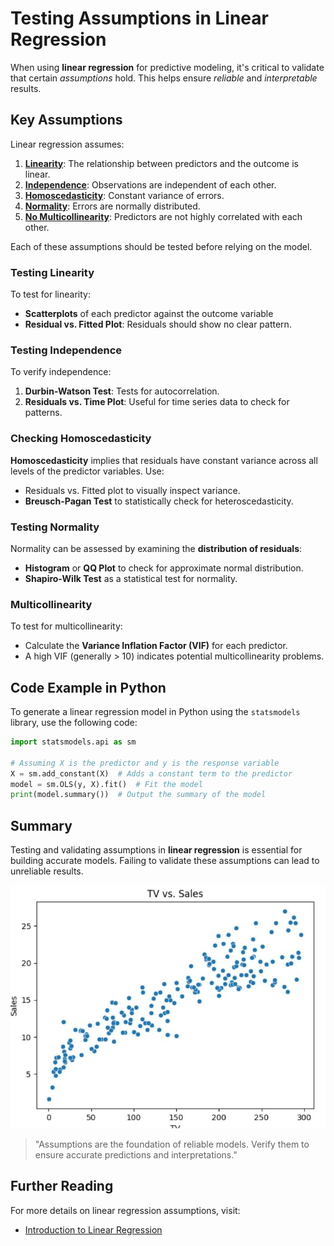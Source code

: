 # Testing Assumptions in Linear Regression 

When using **linear regression** for predictive modeling, it's critical to validate that certain *assumptions* hold. This helps ensure *reliable* and *interpretable* results.

## Key Assumptions

Linear regression assumes:
1. [**Linearity**](#linearity): The relationship between predictors and the outcome is linear.
2. [**Independence**](#independence): Observations are independent of each other.
3. [**Homoscedasticity**](#homoscedasticity): Constant variance of errors.
4. [**Normality**](#normality): Errors are normally distributed.
5. [**No Multicollinearity**](#multicollinearity): Predictors are not highly correlated with each other.

Each of these assumptions should be tested before relying on the model.

<a name="linearity"></a>
### Testing Linearity

To test for linearity:
- **Scatterplots** of each predictor against the outcome variable
- **Residual vs. Fitted Plot**: Residuals should show no clear pattern.

<a name="independence"></a>
### Testing Independence

To verify independence:
1. **Durbin-Watson Test**: Tests for autocorrelation.
2. **Residuals vs. Time Plot**: Useful for time series data to check for patterns.

<a name="homoscedasticity"></a>
### Checking Homoscedasticity

**Homoscedasticity** implies that residuals have constant variance across all levels of the predictor variables. Use:
- Residuals vs. Fitted plot to visually inspect variance.
- **Breusch-Pagan Test** to statistically check for heteroscedasticity.

<a name="normality"></a>
### Testing Normality

Normality can be assessed by examining the **distribution of residuals**:
- **Histogram** or **QQ Plot** to check for approximate normal distribution.
- **Shapiro-Wilk Test** as a statistical test for normality.

<a name="multicollinearity"></a>
### Multicollinearity

To test for multicollinearity:
- Calculate the **Variance Inflation Factor (VIF)** for each predictor.
- A high VIF (generally > 10) indicates potential multicollinearity problems.



## Code Example in Python 

To generate a linear regression model in Python using the `statsmodels` library, use the following code:

```python
import statsmodels.api as sm

# Assuming X is the predictor and y is the response variable
X = sm.add_constant(X)  # Adds a constant term to the predictor
model = sm.OLS(y, X).fit()  # Fit the model
print(model.summary())  # Output the summary of the model

```

## Summary

Testing and validating assumptions in **linear regression** is essential for building accurate models. Failing to validate these assumptions can lead to unreliable results.

![Linear Regression Assumptions](Capture.JPG)

> "Assumptions are the foundation of reliable models. Verify them to ensure accurate predictions and interpretations."


## Further Reading

For more details on linear regression assumptions, visit:
- [Introduction to Linear Regression](https://en.wikipedia.org/wiki/Linear_regression)
